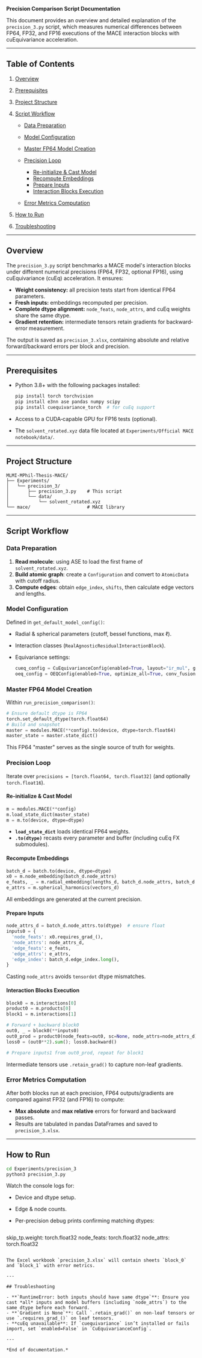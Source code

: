 **Precision Comparison Script Documentation**

This document provides an overview and detailed explanation of the `precision_3.py` script, which measures numerical differences between FP64, FP32, and FP16 executions of the MACE interaction blocks with cuEquivariance acceleration.

---

## Table of Contents

1. [Overview](#overview)
2. [Prerequisites](#prerequisites)
3. [Project Structure](#project-structure)
4. [Script Workflow](#script-workflow)

   * [Data Preparation](#data-preparation)
   * [Model Configuration](#model-configuration)
   * [Master FP64 Model Creation](#master-fp64-model-creation)
   * [Precision Loop](#precision-loop)

     * [Re-initialize & Cast Model](#re-initialize--cast-model)
     * [Recompute Embeddings](#recompute-embeddings)
     * [Prepare Inputs](#prepare-inputs)
     * [Interaction Blocks Execution](#interaction-blocks-execution)
   * [Error Metrics Computation](#error-metrics-computation)
5. [How to Run](#how-to-run)
6. [Troubleshooting](#troubleshooting)

---

## Overview

The `precision_3.py` script benchmarks a MACE model's interaction blocks under different numerical precisions (FP64, FP32, optional FP16), using cuEquivariance (cuEq) acceleration. It ensures:

* **Weight consistency:** all precision tests start from identical FP64 parameters.
* **Fresh inputs:** embeddings recomputed per precision.
* **Complete dtype alignment:** `node_feats`, `node_attrs`, and cuEq weights share the same dtype.
* **Gradient retention:** intermediate tensors retain gradients for backward‐error measurement.

The output is saved as `precision_3.xlsx`, containing absolute and relative forward/backward errors per block and precision.

---

## Prerequisites

* Python 3.8+ with the following packages installed:

  ```bash
  pip install torch torchvision
  pip install e3nn ase pandas numpy scipy
  pip install cuequivariance_torch  # for cuEq support
  ```
* Access to a CUDA‑capable GPU for FP16 tests (optional).
* The `solvent_rotated.xyz` data file located at `Experiments/Official MACE notebook/data/`.

---

## Project Structure

```
MLMI-MPhil-Thesis-MACE/
├── Experiments/
│   └── precision_3/
│       ├── precision_3.py    # This script
│       └── data/
│           └── solvent_rotated.xyz
└── mace/                     # MACE library
```

---

## Script Workflow

### Data Preparation

1. **Read molecule**: using ASE to load the first frame of `solvent_rotated.xyz`.
2. **Build atomic graph**: create a `Configuration` and convert to `AtomicData` with cutoff radius.
3. **Compute edges**: obtain `edge_index`, `shifts`, then calculate edge vectors and lengths.

### Model Configuration

Defined in `get_default_model_config()`:

* Radial & spherical parameters (cutoff, bessel functions, max ℓ).
* Interaction classes (`RealAgnosticResidualInteractionBlock`).
* Equivariance settings:

  ```python
  cueq_config = CuEquivarianceConfig(enabled=True, layout="ir_mul", group="O3_e3nn", optimize_all=True)
  oeq_config = OEQConfig(enabled=True, optimize_all=True, conv_fusion="atomic")
  ```

### Master FP64 Model Creation

Within `run_precision_comparison()`:

```python
# Ensure default dtype is FP64
torch.set_default_dtype(torch.float64)
# Build and snapshot
master = modules.MACE(**config).to(device, dtype=torch.float64)
master_state = master.state_dict()
```

This FP64 "master" serves as the single source of truth for weights.

### Precision Loop

Iterate over `precisions = [torch.float64, torch.float32]` (and optionally `torch.float16`).

#### Re-initialize & Cast Model

```python
m = modules.MACE(**config)
m.load_state_dict(master_state)
m = m.to(device, dtype=dtype)
```

* **`load_state_dict`** loads identical FP64 weights.
* **`.to(dtype)`** recasts every parameter and buffer (including cuEq FX submodules).

#### Recompute Embeddings

```python
batch_d = batch.to(device, dtype=dtype)
x0 = m.node_embedding(batch_d.node_attrs)
e_feats, _ = m.radial_embedding(lengths_d, batch_d.node_attrs, batch_d.edge_index, z_table)
e_attrs = m.spherical_harmonics(vectors_d)
```

All embeddings are generated at the current precision.

#### Prepare Inputs

```python
node_attrs_d = batch_d.node_attrs.to(dtype)  # ensure float
inputs0 = {
  'node_feats': x0.requires_grad_(),
  'node_attrs': node_attrs_d,
  'edge_feats': e_feats,
  'edge_attrs': e_attrs,
  'edge_index': batch_d.edge_index.long(),
}
```

Casting `node_attrs` avoids `tensordot` dtype mismatches.

#### Interaction Blocks Execution

```python
block0 = m.interactions[0]
product0 = m.products[0]
block1 = m.interactions[1]

# Forward + backward block0
out0, _ = block0(**inputs0)
out0_prod = product0(node_feats=out0, sc=None, node_attrs=node_attrs_d)
loss0 = (out0**2).sum(); loss0.backward()

# Prepare inputs1 from out0_prod, repeat for block1
```

Intermediate tensors use `.retain_grad()` to capture non-leaf gradients.

### Error Metrics Computation

After both blocks run at each precision, FP64 outputs/gradients are compared against FP32 (and FP16) to compute:

* **Max absolute** and **max relative** errors for forward and backward passes.
* Results are tabulated in pandas DataFrames and saved to `precision_3.xlsx`.

---

## How to Run

```bash
cd Experiments/precision_3
python3 precision_3.py
```

Watch the console logs for:

* Device and dtype setup.
* Edge & node counts.
* Per-precision debug prints confirming matching dtypes:

  ```
  ```

skip\_tp.weight: torch.float32 node\_feats: torch.float32 node\_attrs: torch.float32

```

The Excel workbook `precision_3.xlsx` will contain sheets `block_0` and `block_1` with error metrics.

---

## Troubleshooting

- **`RuntimeError: both inputs should have same dtype`**: Ensure you cast *all* inputs and model buffers (including `node_attrs`) to the same dtype before each forward.
- **`Gradient is None`**: Call `.retain_grad()` on non-leaf tensors or use `.requires_grad_()` on leaf tensors.
- **cuEq unavailable**: If `cuequivariance` isn’t installed or fails import, set `enabled=False` in `CuEquivarianceConfig`.

---

*End of documentation.*

```
